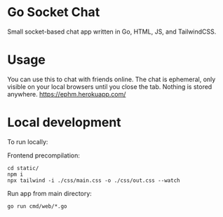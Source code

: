 # Go Socket Chat

Small socket-based chat app written in Go, HTML, JS, and TailwindCSS.

# Usage
You can use this to chat with friends online. The chat is ephemeral, only visible on your local browsers until you close the tab. Nothing is stored anywhere.
https://ephm.herokuapp.com/



# Local development
To run locally:

Frontend precompilation:
```
cd static/
npm i
npx tailwind -i ./css/main.css -o ./css/out.css --watch
```

Run app from main directory:
```
go run cmd/web/*.go
```

